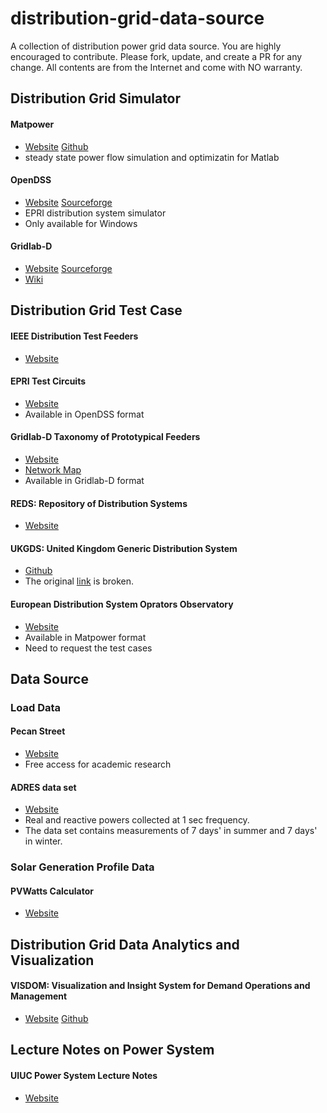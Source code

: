 # distribution-grid-data-source
A collection of distribution power grid data source. You are highly encouraged to contribute. Please fork, update, and create a PR for any change. All contents are from the Internet and come with NO warranty.



## Distribution Grid Simulator

#### Matpower

-   [Website](http://www.pserc.cornell.edu/matpower/) [Github](https://github.com/MATPOWER/matpower)
-   steady state power flow simulation and optimizatin for Matlab

#### OpenDSS

-   [Website](http://smartgrid.epri.com/SimulationTool.aspx) [Sourceforge](https://sourceforge.net/projects/electricdss/)
-   EPRI distribution system simulator
-   Only available for Windows

#### Gridlab-D

-   [Website](http://www.gridlabd.org/) [Sourceforge](https://sourceforge.net/projects/gridlab-d/)
-   [Wiki](http://gridlab-d.sourceforge.net/wiki/index.php?title=Main_Page)

## Distribution Grid Test Case

#### IEEE Distribution Test Feeders

-   [Website](https://ewh.ieee.org/soc/pes/dsacom/testfeeders/)

#### EPRI Test Circuits

-   [Website](https://sourceforge.net/p/electricdss/code/HEAD/tree/trunk/Distrib/EPRITestCircuits/)
-   Available in OpenDSS format

#### Gridlab-D Taxonomy of Prototypical Feeders

-   [Website](https://sourceforge.net/p/gridlab-d/code/HEAD/tree/Taxonomy_Feeders/)
-   [Network Map](http://emac.berkeley.edu/gridlabd/taxonomy_graphs/)
-   Available in Gridlab-D format

#### REDS: Repository of Distribution Systems

-   [Website](http://www.dejazzer.com/reds.html)

#### UKGDS: United Kingdom Generic Distribution System

-   [Github](https://github.com/sedg/ukgds)
-   The original [link]([http://www.sedg.ac.uk/](http://www.sedg.ac.uk/)) is broken.

#### European Distribution System Oprators Observatory

-   [Website](https://ec.europa.eu/jrc/en/publication/distribution-system-operators-observatory-european-electricity-distribution-systems-representative)
-   Available in Matpower format
-   Need to request the test cases

## Data Source

### Load Data

#### Pecan Street

-   [Website](http://www.pecanstreet.org/)
-   Free access for academic research

#### ADRES data set
- [Website](http://www.ea.tuwien.ac.at/projects/adres_concept/EN/)
- Real and reactive powers collected at 1 sec frequency.
- The data set contains measurements of 7 days' in summer and 7 days' in winter.

### Solar Generation Profile Data

#### PVWatts Calculator

-   [Website](http://pvwatts.nrel.gov/)



## Distribution Grid Data Analytics and Visualization

#### VISDOM: Visualization and Insight System for Demand Operations and Management

-   [Website](https://web.stanford.edu/~ramr/visdom.htm) [Github](https://github.com/ConvergenceDA/visdom)



## Lecture Notes on Power System

#### UIUC Power System Lecture Notes

-   [Website](https://courses.engr.illinois.edu/ece476/fa2015/Lecture%20Notes/)
